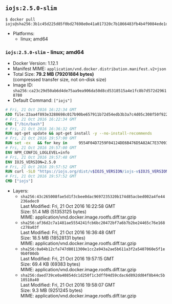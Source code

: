 ## `iojs:2.5.0-slim`

```console
$ docker pull iojs@sha256:3b1c45d225d85f0bd27698e0e41a017320c7b1866483fb4b4f9084ede1d5f90a
```

-	Platforms:
	-	linux; amd64

### `iojs:2.5.0-slim` - linux; amd64

-	Docker Version: 1.12.1
-	Manifest MIME: `application/vnd.docker.distribution.manifest.v2+json`
-	Total Size: **79.2 MB (79201884 bytes)**  
	(compressed transfer size, not on-disk size)
-	Image ID: `sha256:ca23c29d50ab6d4de75aa9ea906da50d8cd5318515a4e1fc8b7d572d29618780`
-	Default Command: `["iojs"]`

```dockerfile
# Fri, 21 Oct 2016 16:22:34 GMT
ADD file:23aa4f893e3288698c017b90be657911b72d54edb3b3a7c4d05c308f50f9228f in / 
# Fri, 21 Oct 2016 16:22:34 GMT
CMD ["/bin/bash"]
# Fri, 21 Oct 2016 16:36:32 GMT
RUN apt-get update && apt-get install -y --no-install-recommends 		ca-certificates 		curl 		wget 	&& rm -rf /var/lib/apt/lists/*
# Fri, 21 Oct 2016 19:57:00 GMT
RUN set -ex   && for key in     9554F04D7259F04124DE6B476D5A82AC7E37093B     94AE36675C464D64BAFA68DD7434390BDBE9B9C5     0034A06D9D9B0064CE8ADF6BF1747F4AD2306D93     FD3A5288F042B6850C66B31F09FE44734EB7990E     71DCFD284A79C3B38668286BC97EC7A07EDE3FC1     DD8F2338BAE7501E3DD5AC78C273792F7D83545D   ; do     gpg --keyserver ha.pool.sks-keyservers.net --recv-keys "$key"   ; done
# Fri, 21 Oct 2016 19:57:00 GMT
ENV NPM_CONFIG_LOGLEVEL=info
# Fri, 21 Oct 2016 19:57:48 GMT
ENV IOJS_VERSION=2.5.0
# Fri, 21 Oct 2016 19:57:52 GMT
RUN curl -SLO "https://iojs.org/dist/v$IOJS_VERSION/iojs-v$IOJS_VERSION-linux-x64.tar.gz"   && curl -SLO "https://iojs.org/dist/v$IOJS_VERSION/SHASUMS256.txt.asc"   && gpg --verify SHASUMS256.txt.asc   && grep " iojs-v$IOJS_VERSION-linux-x64.tar.gz\$" SHASUMS256.txt.asc | sha256sum -c -   && tar -xzf "iojs-v$IOJS_VERSION-linux-x64.tar.gz" -C /usr/local --strip-components=1   && rm "iojs-v$IOJS_VERSION-linux-x64.tar.gz" SHASUMS256.txt.asc
# Fri, 21 Oct 2016 19:57:52 GMT
CMD ["iojs"]
```

-	Layers:
	-	`sha256:43c265008fae5d1f3cbee0dac9697235320b174d85acbed002a4fe44236adec0`  
		Last Modified: Fri, 21 Oct 2016 16:22:58 GMT  
		Size: 51.4 MB (51353125 bytes)  
		MIME: application/vnd.docker.image.rootfs.diff.tar.gzip
	-	`sha256:af36d2c7a1481ae5554241fcb6bc20472bf7a6b7b2be24465c76e168c278a03f`  
		Last Modified: Fri, 21 Oct 2016 16:36:48 GMT  
		Size: 18.5 MB (18528131 bytes)  
		MIME: application/vnd.docker.image.rootfs.diff.tar.gzip
	-	`sha256:0a04b12cfa747d8011300e1cc2a943a2ae5b611a3f2a5407060e5f1e9b0f00db`  
		Last Modified: Fri, 21 Oct 2016 19:57:15 GMT  
		Size: 69.4 KB (69383 bytes)  
		MIME: application/vnd.docker.image.rootfs.diff.tar.gzip
	-	`sha256:daed739ce0a40854dc1d250f1c3dff04d59cdac6d892dd04f8b44c5b10510a40`  
		Last Modified: Fri, 21 Oct 2016 19:58:07 GMT  
		Size: 9.3 MB (9251245 bytes)  
		MIME: application/vnd.docker.image.rootfs.diff.tar.gzip
